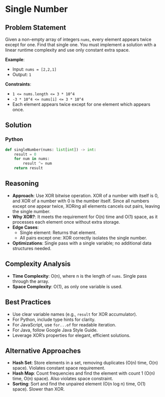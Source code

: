 # Single Number

## Problem Statement
Given a non-empty array of integers `nums`, every element appears twice except for one. Find that single one. You must implement a solution with a linear runtime complexity and use only constant extra space.

**Example**:
- Input: `nums = [2,2,1]`
- Output: `1`

**Constraints**:
- `1 <= nums.length <= 3 * 10^4`
- `-3 * 10^4 <= nums[i] <= 3 * 10^4`
- Each element appears twice except for one element which appears once.

## Solution

### Python
```python
def singleNumber(nums: list[int]) -> int:
    result = 0
    for num in nums:
        result ^= num
    return result
```

## Reasoning
- **Approach**: Use XOR bitwise operation. XOR of a number with itself is 0, and XOR of a number with 0 is the number itself. Since all numbers except one appear twice, XORing all elements cancels out pairs, leaving the single number.
- **Why XOR?**: It meets the requirement for O(n) time and O(1) space, as it processes each element once without extra storage.
- **Edge Cases**:
  - Single element: Returns that element.
  - All pairs except one: XOR correctly isolates the single number.
- **Optimizations**: Single pass with a single variable; no additional data structures needed.

## Complexity Analysis
- **Time Complexity**: O(n), where n is the length of `nums`. Single pass through the array.
- **Space Complexity**: O(1), as only one variable is used.

## Best Practices
- Use clear variable names (e.g., `result` for XOR accumulator).
- For Python, include type hints for clarity.
- For JavaScript, use `for...of` for readable iteration.
- For Java, follow Google Java Style Guide.
- Leverage XOR’s properties for elegant, efficient solutions.

## Alternative Approaches
- **Hash Set**: Store elements in a set, removing duplicates (O(n) time, O(n) space). Violates constant space requirement.
- **Hash Map**: Count frequencies and find the element with count 1 (O(n) time, O(n) space). Also violates space constraint.
- **Sorting**: Sort and find the unpaired element (O(n log n) time, O(1) space). Slower than XOR.